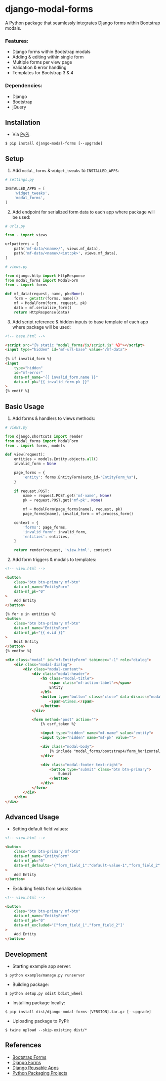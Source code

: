 # django-modal-forms

A Python package that seamlessly integrates Django forms within Bootstrap modals.

### Features:
- Django forms within Bootstrap modals
- Adding & editing within single form
- Multiple forms per view page
- Validation & error handling
- Templates for Bootstrap 3 & 4

### Dependencies:
- Django
- Bootstrap
- jQuery

## Installation

- Via [PyPi](https://pypi.org/project/django-modal-forms/):
```
$ pip install django-modal-forms [--upgrade]
```

## Setup

1. Add `modal_forms` & `widget_tweaks` to `INSTALLED_APPS`:
```python
# settings.py

INSTALLED_APPS = [
    'widget_tweaks',
    'modal_forms',
]
```

2. Add endpoint for serialized form data to each app where package will be used:
```python
# urls.py

from . import views

urlpatterns = [
    path('mf-data/<name>/', views.mf_data),
    path('mf-data/<name>/<int:pk>', views.mf_data),
]
```
```python
# views.py

from django.http import HttpResponse
from modal_forms import ModalForm
from . import forms

def mf_data(request, name, pk=None):
    form = getattr(forms, name)()
    mf = ModalForm(form, request, pk)
    data = mf.serialize_form()
    return HttpResponse(data)
```

3. Add script reference & hidden inputs to base template of each app where package will be used:
```html
<!-- base.html -->

<script src="{% static "modal_forms/js/script.js" %}"></script>
<input type="hidden" id="mf-url-base" value="/mf-data">
	
{% if invalid_form %}
<input
    type="hidden"
    id="mf-error"
    data-mf_name="{{ invalid_form.name }}"
    data-mf_pk="{{ invalid_form.pk }}"
>
{% endif %}
```

## Basic Usage

1. Add forms & handlers to views methods:
```python
# views.py

from django.shortcuts import render
from modal_forms import ModalForm
from . import forms, models

def view(request):
    entities = models.Entity.objects.all()
    invalid_form = None

    page_forms = {
        'entity': forms.EntityForm(auto_id="EntityForm_%s"),
    }
    
    if request.POST:
        name = request.POST.get('mf-name', None)
        pk = request.POST.get('mf-pk', None)

        mf = ModalForm(page_forms[name], request, pk)
        page_forms[name], invalid_form = mf.process_form()

    context = {
        'forms': page_forms,
        'invalid_form': invalid_form,
        'entities': entities,
    }

    return render(request, 'view.html', context)
```

2. Add form triggers & modals to templates:
```html
<!-- view.html -->

<button
    class="btn btn-primary mf-btn"
    data-mf_name="EntityForm"
    data-mf_pk="0"
>
    Add Entity
</button>

{% for e in entities %}
<button
    class="btn btn-primary mf-btn"
    data-mf_name="EntityForm"
    data-mf_pk="{{ e.id }}"
>
    Edit Entity
</button>
{% endfor %}

<div class="modal" id="mf-EntityForm" tabindex="-1" role="dialog">
    <div class="modal-dialog">
        <div class="modal-content">
            <div class="modal-header">
                <h5 class="modal-title">
                    <span class="mf-action-label"></span>
                    Entity
                </h5>
                <button type="button" class="close" data-dismiss="modal">
                    <span>&times;</span>
                </button>
            </div>

            <form method="post" action="">
                {% csrf_token %}

                <input type="hidden" name="mf-name" value="entity">
                <input type="hidden" name="mf-pk" value="">

                <div class="modal-body">
                    {% include "modal_forms/bootstrap4/form_horizontal.html" with form=forms.entity col_label=4 col_field=8 %}
                </div>

                <div class="modal-footer text-right">
                    <button type="submit" class="btn btn-primary">
                        Submit
                    </button>
                </div>
            </form>
        </div>
    </div>
</div>
```

## Advanced Usage

- Setting default field values:
```html
<!-- view.html -->

<button
    class="btn btn-primary mf-btn"
    data-mf_name="EntityForm"
    data-mf_pk="0"
    data-mf_defaults='{"form_field_1":"default-value-1","form_field_2":"default-value-2"}'
>
    Add Entity
</button>
```

- Excluding fields from serialization:

```html
<!-- view.html -->

<button
    class="btn btn-primary mf-btn"
    data-mf_name="EntityForm"
    data-mf_pk="0"
    data-mf_excluded='["form_field_1","form_field_2"]'
>
    Add Entity
</button>
```

## Development

- Starting example app server:
```
$ python example/manage.py runserver
```

- Building package:
```
$ python setup.py sdist bdist_wheel
```

- Installing package locally:
```
$ pip install dist/django-modal-forms-[VERSION].tar.gz [--upgrade]
```

- Uploading package to PyPI:
```
$ twine upload --skip-existing dist/*
```

## References
- [Bootstrap Forms](https://getbootstrap.com/docs/4.0/components/forms/)
- [Django Forms](https://docs.djangoproject.com/en/3.1/topics/forms/)
- [Django Reusable Apps](https://docs.djangoproject.com/en/3.1/intro/reusable-apps/)
- [Python Packaging Projects](https://packaging.python.org/tutorials/packaging-projects/)
